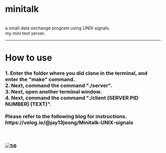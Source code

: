 # minitalk
<br>
a small data exchange program using UNIX signals.
<br>
my mini text server.

<hr>
<h1>How to use</h1>
<h3>
1. Enter the folder where you did clone in the terminal, and enter the "make" command.<br>
2. Next, command the command "./server".<br>
3. Next, open another terminal window.<br>
4. Next, command the command "./client (SERVER PID NUMBER) (TEXT)".<br>
  
<br>
Please refer to the following blog for instructions.<br>
https://velog.io/@jay13jeong/Minitalk-UNIX-signals

<br><br>
<img width="auto" alt="56" src="https://user-images.githubusercontent.com/63899204/160731565-07e4b512-7487-489a-bc14-694f088b5e68.png">
